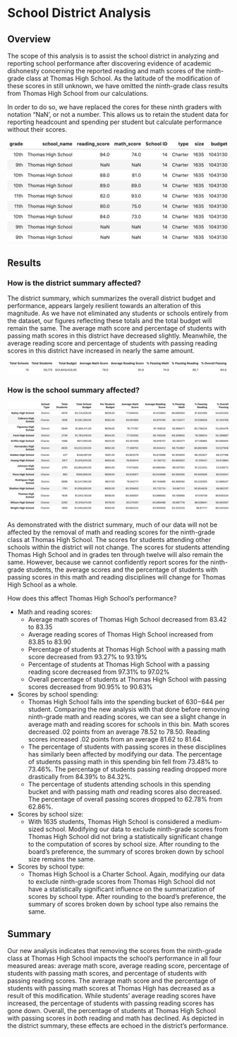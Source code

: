 # School District Analysis 

## Overview
The scope of this analysis is to assist the school district in analyzing and reporting school performance after discovering evidence of academic dishonesty concerning the reported reading and math scores of the ninth-grade class at Thomas High School. As the latitude of the modification of these scores in still unknown, we have omitted the ninth-grade class results from Thomas High School from our calculations.

In order to do so, we have replaced the cores for these ninth graders with notation “NaN’, or not a number. This allows us to retain the student data for reporting headcount and spending per student but calculate performance without their scores.

![Figure 1](Resources/dataframe_summary.png)

## Results

### How is the district summary affected?
The district summary, which summarizes the overall district budget and performance, appears largely resilient towards an alteration of this magnitude. As we have not eliminated any students or schools entirely from the dataset, our figures reflecting these totals and the total budget will remain the same. The average math score and percentage of students with passing math scores in this district have decreased slightly. Meanwhile, the average reading score and percentage of students with passing reading scores in this district have increased in nearly the same amount.

![Figure 2](Resources/district_summary.png)

### How is the school summary affected?
![Figure 3](Resources/school_summary.png)

As demonstrated with the district summary, much of our data will not be affected by the removal of math and reading scores for the ninth-grade class at Thomas High School. The scores for students attending other schools within the district will not change. The scores for students attending Thomas High School and in grades ten through twelve will also remain the same. However, because we cannot confidently report scores for the ninth-grade students, the average scores and the percentage of students with passing scores in this math and reading disciplines will change for Thomas High School as a whole.

How does this affect Thomas High School’s performance?
- Math and reading scores:
    - Average math scores of Thomas High School decreased from 83.42 to 83.35
    - Average reading scores of Thomas High School increased from 83.85 to 83.90
    - Percentage of students at Thomas High School with a passing math score decreased from 93.27% to 93.19%
    - Percentage of students at Thomas High School with a passing reading score decreased from 97.31% to 97.02%
    - Overall percentage of students at Thomas High School with passing scores decreased from 90.95% to 90.63%
-	Scores by school spending:
    - Thomas High School falls into the spending bucket of $630-$644 per student. Comparing the new analysis with that done before removing ninth-grade math and reading scores, we can see a slight change in average math and reading scores for schools in this bin. Math scores decreased .02 points from an average 78.52 to 78.50. Reading scores increased .02 points from an average 81.62 to 81.64.
    - The percentage of students with passing scores in these disciplines has similarly been affected by modifying our data. The percentage of students passing math in this spending bin fell from 73.48% to 73.46%. The percentage of students passing reading dropped more drastically from 84.39% to 84.32%.
    - The percentage of students attending schools in this spending bucket and with passing math *and* reading scores also decreased. The percentage of overall passing scores dropped to 62.78% from 62.86%.
-	Scores by school size:
    - With 1635 students, Thomas High School is considered a medium-sized school. Modifying our data to exclude ninth-grade scores from Thomas High School did not bring a statistically significant change to the computation of scores by school size. After rounding to the board’s preference, the summary of scores broken down by school size remains the same.
-	Scores by school type:
    - Thomas High School is a Charter School. Again, modifying our data to exclude ninth-grade scores from Thomas High School did not have a statistically significant influence on the summarization of scores by school type. After rounding to the board’s preference, the summary of scores broken down by school type also remains the same.

## Summary
Our new analysis indicates that removing the scores from the ninth-grade class at Thomas High School impacts the school’s performance in all four measured areas: average math score, average reading score, percentage of students with passing math scores, and percentage of students with passing reading scores. The average math score and the percentage of students with passing math scores at Thomas High has decreased as a result of this modification. While students’ average reading scores have increased, the percentage of students with passing reading scores has gone down. Overall, the percentage of students at Thomas High School with passing scores in *both* reading and math has declined. As depicted in the district summary, these effects are echoed in the district’s performance.
